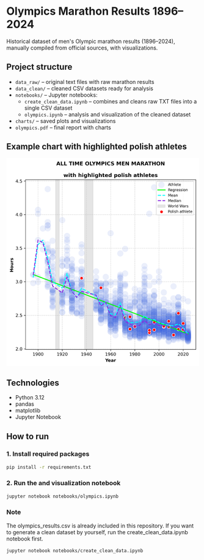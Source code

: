 # Olympics Marathon Results 1896–2024
Historical dataset of men's Olympic marathon results (1896–2024), manually compiled from official sources, with visualizations.

## Project structure
- `data_raw/` – original text files with raw marathon results  
- `data_clean/` – cleaned CSV datasets ready for analysis  
- `notebooks/` – Jupyter notebooks:
  - `create_clean_data.ipynb` – combines and cleans raw TXT files into a single CSV dataset  
  - `olympics.ipynb` – analysis and visualization of the cleaned dataset  
- `charts/` – saved plots and visualizations  
- `olympics.pdf` – final report with charts

## Example chart with highlighted polish athletes
![Olympic Marathon Times](charts/olympics_PL.png)

## Technologies
- Python 3.12  
- pandas  
- matplotlib  
- Jupyter Notebook  

## How to run

### 1. Install required packages
```bash
pip install -r requirements.txt
```
### 2. Run the and visualization notebook
```bash
jupyter notebook notebooks/olympics.ipynb
```
### Note
The olympics_results.csv is already included in this repository. If you want to generate a clean dataset by yourself, run the create_clean_data.ipynb notebook first.
```bash
jupyter notebook notebooks/create_clean_data.ipynb
```

